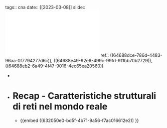 tags:: cna
date:: [[2023-03-08]]
slide:: ![ns06](../assets/ns06.pdf)
ref:: ((64688dce-786d-4483-96aa-0f7794277d6c)), ((64688e49-92e6-499c-99fd-911bb70b2729)), ((64688eb2-6a49-4f47-9016-4ec65ea20560))

-
- # Recap - Caratteristiche strutturali di reti nel mondo reale
	- {{embed ((632050e0-bd5f-4b71-9a56-f7ac016612e2)) }}